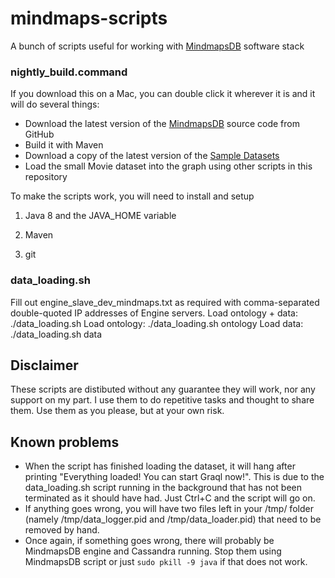 # mindmaps-scripts

A bunch of scripts useful for working with [MindmapsDB](https://mindmaps.io) software stack

### nightly_build.command
If you download this on a Mac, you can double click it wherever it is and it will do several things:
* Download the latest version of the [MindmapsDB](https://github.com/mindmapsdb/mindmapsdb) source code from GitHub
* Build it with Maven
* Download a copy of the latest version of the [Sample Datasets](https://github.com/mindmapsdb/sample-datasets)
* Load the small Movie dataset into the graph using other scripts in this repository

To make the scripts work, you will need to install and setup

1. Java 8 and the JAVA_HOME variable

2. Maven

3. git

### data_loading.sh

Fill out engine_slave_dev_mindmaps.txt as required with comma-separated double-quoted IP addresses of Engine servers.
Load ontology + data: ./data_loading.sh
Load ontology: ./data_loading.sh ontology
Load data: ./data_loading.sh data

## Disclaimer
These scripts are distibuted without any guarantee they will work, nor any support on my part. I use them to do repetitive tasks and thought to share them. Use them as you please, but at your own risk.

## Known problems

* When the script has finished loading the dataset, it will hang after printing "Everything loaded! You can start Graql now!". This is due to the data_loading.sh script running in the background that has not been terminated as it should have had. Just Ctrl+C and the script will go on.
* If anything goes wrong, you will have two files left in your /tmp/ folder (namely /tmp/data_logger.pid and /tmp/data_loader.pid) that need to be removed by hand.
* Once again, if something goes wrong, there will probably be MindmapsDB engine and Cassandra running. Stop them using MindmapsDB script or just ```sudo pkill -9 java``` if that does not work.
